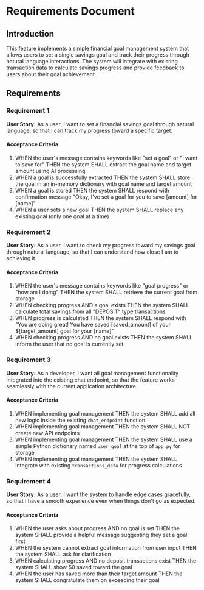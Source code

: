 # Requirements Document

## Introduction

This feature implements a simple financial goal management system that allows users to set a single savings goal and track their progress through natural language interactions. The system will integrate with existing transaction data to calculate savings progress and provide feedback to users about their goal achievement.

## Requirements

### Requirement 1

**User Story:** As a user, I want to set a financial savings goal through natural language, so that I can track my progress toward a specific target.

#### Acceptance Criteria

1. WHEN the user's message contains keywords like "set a goal" or "I want to save for" THEN the system SHALL extract the goal name and target amount using AI processing
2. WHEN a goal is successfully extracted THEN the system SHALL store the goal in an in-memory dictionary with goal name and target amount
3. WHEN a goal is stored THEN the system SHALL respond with confirmation message "Okay, I've set a goal for you to save [amount] for [name]"
4. WHEN a user sets a new goal THEN the system SHALL replace any existing goal (only one goal at a time)

### Requirement 2

**User Story:** As a user, I want to check my progress toward my savings goal through natural language, so that I can understand how close I am to achieving it.

#### Acceptance Criteria

1. WHEN the user's message contains keywords like "goal progress" or "how am I doing" THEN the system SHALL retrieve the current goal from storage
2. WHEN checking progress AND a goal exists THEN the system SHALL calculate total savings from all "DEPOSIT" type transactions
3. WHEN progress is calculated THEN the system SHALL respond with "You are doing great! You have saved [saved_amount] of your $[target_amount] goal for your [name]"
4. WHEN checking progress AND no goal exists THEN the system SHALL inform the user that no goal is currently set

### Requirement 3

**User Story:** As a developer, I want all goal management functionality integrated into the existing chat endpoint, so that the feature works seamlessly with the current application architecture.

#### Acceptance Criteria

1. WHEN implementing goal management THEN the system SHALL add all new logic inside the existing `chat_endpoint` function
2. WHEN implementing goal management THEN the system SHALL NOT create new API endpoints
3. WHEN implementing goal management THEN the system SHALL use a simple Python dictionary named `user_goal` at the top of `app.py` for storage
4. WHEN implementing goal management THEN the system SHALL integrate with existing `transactions_data` for progress calculations

### Requirement 4

**User Story:** As a user, I want the system to handle edge cases gracefully, so that I have a smooth experience even when things don't go as expected.

#### Acceptance Criteria

1. WHEN the user asks about progress AND no goal is set THEN the system SHALL provide a helpful message suggesting they set a goal first
2. WHEN the system cannot extract goal information from user input THEN the system SHALL ask for clarification
3. WHEN calculating progress AND no deposit transactions exist THEN the system SHALL show $0 saved toward the goal
4. WHEN the user has saved more than their target amount THEN the system SHALL congratulate them on exceeding their goal